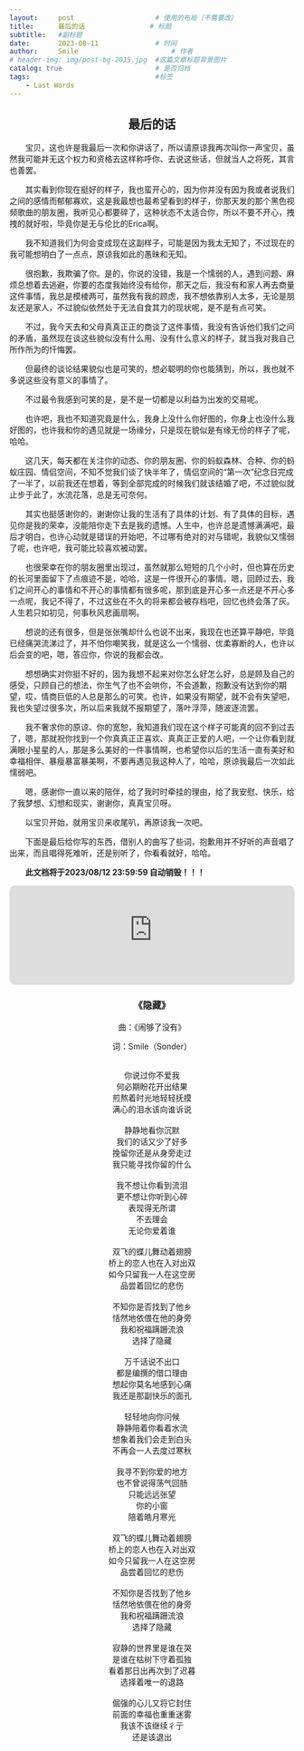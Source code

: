 ```yaml
---
layout:     post   				    # 使用的布局（不需要改）
title:      最后的话 				# 标题 
subtitle:   #副标题
date:       2023-08-11				# 时间
author:     Smile 						# 作者
# header-img: img/post-bg-2015.jpg 	#这篇文章标题背景图片
catalog: true 						# 是否归档
tags:								#标签
    - Last Words
---
```

<div align="center"><b><h2>最后的话</h2></b></div>
<p style="text-indent: 2em;">宝贝，这也许是我最后一次和你讲话了，所以请原谅我再次叫你一声宝贝，虽然我可能并无这个权力和资格去这样称呼你、去说这些话，但就当人之将死，其言也善罢。</p>

<p style="text-indent: 2em;">其实看到你现在挺好的样子，我也蛮开心的，因为你并没有因为我或者说我们之间的感情而郁郁寡欢，这是我最想也最希望看到的样子，你那天发的那个黑色视频歌曲的朋友圈，我听见心都要碎了，这种状态不太适合你，所以不要不开心，拽拽的就好啦，毕竟你是无与伦比的Erica啊。</p>

<p style="text-indent: 2em;">我不知道我们为何会变成现在这副样子，可能是因为我太无知了，不过现在的我可能想明白了一点点，原谅我如此的愚昧和无知。</p>

<p style="text-indent: 2em;">很抱歉，我欺骗了你。是的，你说的没错，我是一个懦弱的人，遇到问题、麻烦总想着去逃避，你要的态度我始终没有给你，那天之后，我没有和家人再去商量这件事情，我总是模棱两可，虽然我有我的顾虑，我不想依靠别人太多，无论是朋友还是家人，不过貌似依然处于无法自食其力的现状呢，是不是有点可笑。</p>

<p style="text-indent: 2em;">不过，我今天去和父母真真正正的商谈了这件事情，我没有告诉他们我们之间的矛盾，虽然现在谈这些貌似没有什么用、没有什么意义的样子，就当我对我自己所作所为的忏悔罢。</p>

<p style="text-indent: 2em;">但最终的谈论结果貌似也是可笑的，想必聪明的你也能猜到，所以，我也就不多说这些没有意义的事情了。</p>

<p style="text-indent: 2em;">不过最令我感到可笑的是，是不是一切都是以利益为出发的交易呢。</p>

<p style="text-indent: 2em;">也许吧，我也不知道究竟是什么，我身上没什么你好图的，你身上也没什么我好图的，也许我和你的遇见就是一场缘分，只是现在貌似是有缘无份的样子了呢，哈哈。</p>

<p style="text-indent: 2em;">这几天，每天都在关注你的动态、你的朋友圈、你的蚂蚁森林、合种、你的蚂蚁庄园、情侣空间，不知不觉我们谈了快半年了，情侣空间的“第一次”纪念日完成了一半了，以前我还在想着，等到全部完成的时候我们就该结婚了吧，不过貌似就止步于此了，水流花落，总是无可奈何。</p>

<p style="text-indent: 2em;">其实也挺感谢你的，谢谢你让我的生活有了具体的计划、有了具体的目标，遇见你是我的荣幸，没能陪你走下去是我的遗憾。人生中，也许总是遗憾满满吧，最后才明白，也许心动就是错误的开始吧，不过哪有绝对的对与错呢，我貌似又懦弱了呢，也许吧，我可能比较喜欢被动罢。</p>

<p style="text-indent: 2em;">也很荣幸在你的朋友圈里出现过，虽然就那么短短的几个小时，但也算在历史的长河里面留下了点痕迹不是，哈哈，这是一件很开心的事情。嗯，回顾过去，我们之间开心的事情和不开心的事情都有很多呢，那到底是开心多一点还是不开心多一点呢，我记不得了，不过这些在不久的将来都会被存档吧，回忆也终会落了灰。人生若只如初见，何事秋风悲画扇啊。</p>

<p style="text-indent: 2em;">想说的还有很多，但是张张嘴却什么也说不出来，我现在也还算平静吧，毕竟已经痛哭流涕过了，并不怕你嘲笑我，就是这么一个懦弱、优柔寡断的人，也许以后会变的吧，嗯，答应你，你说的我都会改。</p>

<p style="text-indent: 2em;">想想确实对你挺不好的，因为我想不起来对你怎么好怎么好，总是顾及自己的感受，只顾自己的想法，你生气了也不会哄你，不会道歉，抱歉没有达到你的期望，哎，情商巨低的人总是那么的可笑。也许，如果没有期望，就不会有失望吧，我也失望过很多次，所以后来我就不报期望了，落叶浮萍，随波逐流罢。</p>

<p style="text-indent: 2em;">我不奢求你的原谅、你的宽恕，我知道我们现在这个样子可能真的回不到过去了，嗯，那就祝你找到一个你真真正正喜欢、真真正正爱的人吧，一个让你看到就满眼小星星的人，那是多么美好的一件事情啊，也希望你以后的生活一直有美好和幸福相伴、暴瘦暴富暴美啊，不要再遇见我这种人了，哈哈，原谅我最后一次如此懦弱吧。</p>

<p style="text-indent: 2em;">嗯，感谢你一直以来的陪伴，给了我时时牵挂的理由，给了我安慰、快乐，给了我梦想、幻想和现实，谢谢你，真真宝贝呀。</p>

<p style="text-indent: 2em;">以宝贝开始，就用宝贝来收尾叭，再原谅我一次吧。</p>

<p style="text-indent: 2em;">下面是最后给你写的东西，借别人的曲写了些词，抱歉用并不好听的声音唱了出来，而且唱得死难听，还是别听了，你看看就好，哈哈。</p>

<p style="text-indent: 2em;"><b>此文档将于2023/08/12 23:59:59 自动销毁！！！</b></p>

<iframe allow="encrypted-media *; fullscreen *; clipboard-write" frameborder="0" height="175" style="width:100%;max-width:660px;overflow:hidden;border-radius:10px;" sandbox="allow-forms allow-popups allow-same-origin allow-scripts allow-storage-access-by-user-activation allow-top-navigation-by-user-activation" src="https://smile9996.oss-cn-shanghai.aliyuncs.com/github/music/Last.mp3"></iframe>

<div align="center">
    <b><h3>《隐藏》</h3></b>
    <p>曲：《闹够了没有》</p>
    <p>词：Smile（Sonder）</p>
</div>

</br>
<div align="center">
你说过你不爱我<br/>
​何必期盼花开出结果<br/>
​煎熬着时光地轻轻抚摸<br/>
满心的泪水该向谁诉说<br/><br/>
静静地看你沉默<br/>
我们的话又少了好多<br/>
挽留你还是从身旁走过<br/>
我只能寻找你留的什么<br/><br/>
我不想让你看到流泪<br/>
更不想让你听到心碎<br/>
表现得无所谓<br/>
不去理会<br/>
无论你爱着谁<br/><br/>
双飞的蝶儿舞动着翅膀<br/>
桥上的恋人也在入对出双<br/>
如今只留我一人在这空房<br/>
品尝着回忆的悲伤<br/><br/>
不知你是否找到了他乡<br/>
恬然地依偎在他的身旁<br/>
我和祝福蹒跚流浪<br/>
选择了隐藏<br/><br/>
万千话说不出口<br/>
都是编撰的借口理由<br/>
想起你莫名地感到心痛<br/>
我还是那副快乐的面孔<br/><br/>
轻轻地向你问候<br/>
静静陪着你看着水流<br/>
想象着我们会走到白头<br/>
不再会一人去度过寒秋<br/><br/>
我寻不到你爱的地方<br/>
也不曾说得荡气回肠<br/>
只能远远张望<br/>
你的小窗<br/>
陪着皓月寒光<br/><br/>
双飞的蝶儿舞动着翅膀<br/>
桥上的恋人也在入对出双<br/>
如今只留我一人在这空房<br/>
品尝着回忆的悲伤<br/><br/>
不知你是否找到了他乡<br/>
恬然地依偎在他的身旁<br/>
我和祝福蹒跚流浪<br/>
选择了隐藏<br/><br/>
寂静的世界里是谁在哭<br/>
是谁在枯树下守着孤独<br/>
看着那日出再次到了迟暮<br/>
选择着唯一的退路<br/><br/>
倔强的心儿又将它封住<br/>
前面的幸福也重重迷雾<br/>
我该不该继续彳亍<br/>
还是该退出<br/>
</div>

​		

